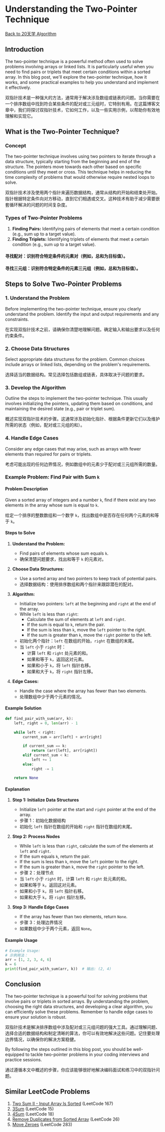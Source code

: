 # Understanding the Two-Pointer Technique

[Back to 20天学 Algorithm](https://github.com/uwspstar/20-Day-Challenge-List/blob/main/Algorithm/README.md)

## Introduction
The two-pointer technique is a powerful method often used to solve problems involving arrays or linked lists. It is particularly useful when you need to find pairs or triplets that meet certain conditions within a sorted array. In this blog post, we'll explore the two-pointer technique, how it works, and some practical examples to help you understand and implement it effectively.

双指针技术是一种强大的方法，通常用于解决涉及数组或链表的问题。当你需要在一个排序数组中找到符合某些条件的配对或三元组时，它特别有用。在这篇博客文章中，我们将探讨双指针技术，它如何工作，以及一些实用示例，以帮助你有效地理解和实现它。

## What is the Two-Pointer Technique?

### Concept
The two-pointer technique involves using two pointers to iterate through a data structure, typically starting from the beginning and end of the structure. The pointers move towards each other based on specific conditions until they meet or cross. This technique helps in reducing the time complexity of problems that would otherwise require nested loops to solve.

双指针技术涉及使用两个指针来遍历数据结构，通常从结构的开始和结束处开始。指针根据特定条件向对方移动，直到它们相遇或交叉。这种技术有助于减少需要嵌套循环解决的问题的时间复杂度。

### Types of Two-Pointer Problems
1. **Finding Pairs:** Identifying pairs of elements that meet a certain condition (e.g., sum up to a target value).
2. **Finding Triplets:** Identifying triplets of elements that meet a certain condition (e.g., sum up to a target value).

#### 寻找配对：识别符合特定条件的元素对（例如，总和为目标值）。
#### 寻找三元组：识别符合特定条件的元素三元组（例如，总和为目标值）。

## Steps to Solve Two-Pointer Problems

### 1. Understand the Problem
Before implementing the two-pointer technique, ensure you clearly understand the problem. Identify the input and output requirements and any constraints.

在实现双指针技术之前，请确保你清楚地理解问题。确定输入和输出要求以及任何约束条件。

### 2. Choose Data Structures
Select appropriate data structures for the problem. Common choices include arrays or linked lists, depending on the problem's requirements.

选择适当的数据结构。常见选择包括数组或链表，具体取决于问题的要求。

### 3. Develop the Algorithm
Outline the steps to implement the two-pointer technique. This usually involves initializing the pointers, updating them based on conditions, and maintaining the desired state (e.g., pair or triplet sum).

概述实现双指针技术的步骤。这通常涉及初始化指针、根据条件更新它们以及维护所需的状态（例如，配对或三元组的和）。

### 4. Handle Edge Cases
Consider any edge cases that may arise, such as arrays with fewer elements than required for pairs or triplets.

考虑可能出现的任何边界情况，例如数组中的元素少于配对或三元组所需的数量。

### Example Problem: Find Pair with Sum `k`

#### Problem Description
Given a sorted array of integers and a number `k`, find if there exist any two elements in the array whose sum is equal to `k`.

给定一个排序的整数数组和一个数字 `k`，找出数组中是否存在任何两个元素的和等于 `k`。

#### Steps to Solve

1. **Understand the Problem:**
   - Find pairs of elements whose sum equals `k`.
   - 确保清楚问题要求，找出和等于 `k` 的元素对。

2. **Choose Data Structures:**
   - Use a sorted array and two pointers to keep track of potential pairs.
   - 选择数据结构：使用排序数组和两个指针来跟踪潜在的配对。

3. **Algorithm:**
   - Initialize two pointers: `left` at the beginning and `right` at the end of the array.
   - While `left` is less than `right`:
     - Calculate the sum of elements at `left` and `right`.
     - If the sum is equal to `k`, return the pair.
     - If the sum is less than `k`, move the `left` pointer to the right.
     - If the sum is greater than `k`, move the `right` pointer to the left.
   - 初始化两个指针：`left` 在数组的开始，`right` 在数组的末尾。
   - 当 `left` 小于 `right` 时：
     - 计算 `left` 和 `right` 处元素的和。
     - 如果和等于 `k`，返回这对元素。
     - 如果和小于 `k`，将 `left` 指针右移。
     - 如果和大于 `k`，将 `right` 指针左移。

4. **Edge Cases:**
   - Handle the case where the array has fewer than two elements.
   - 处理数组中少于两个元素的情况。

#### Example Solution
```python
def find_pair_with_sum(arr, k):
    left, right = 0, len(arr) - 1
    
    while left < right:
        current_sum = arr[left] + arr[right]
        
        if current_sum == k:
            return (arr[left], arr[right])
        elif current_sum < k:
            left += 1
        else:
            right -= 1
    
    return None
```

#### Explanation

1. **Step 1: Initialize Data Structures**
   - Initialize `left` pointer at the start and `right` pointer at the end of the array.
   - 步骤 1：初始化数据结构
   - 初始化 `left` 指针在数组的开始和 `right` 指针在数组的末尾。

2. **Step 2: Process Nodes**
   - While `left` is less than `right`, calculate the sum of the elements at `left` and `right`.
   - If the sum equals `k`, return the pair.
   - If the sum is less than `k`, move the `left` pointer to the right.
   - If the sum is greater than `k`, move the `right` pointer to the left.
   - 步骤 2：处理节点
   - 当 `left` 小于 `right` 时，计算 `left` 和 `right` 处元素的和。
   - 如果和等于 `k`，返回这对元素。
   - 如果和小于 `k`，将 `left` 指针右移。
   - 如果和大于 `k`，将 `right` 指针左移。

3. **Step 3: Handle Edge Cases**
   - If the array has fewer than two elements, return `None`.
   - 步骤 3：处理边界情况
   - 如果数组中少于两个元素，返回 `None`。

#### Example Usage
```python
# Example Usage:
# 示例用法：
arr = [1, 2, 3, 4, 6]
k = 6
print(find_pair_with_sum(arr, k))  # 输出: (2, 4)
```

## Conclusion

The two-pointer technique is a powerful tool for solving problems that involve pairs or triplets in sorted arrays. By understanding the problem, choosing the right data structures, and developing a clear algorithm, you can efficiently solve these problems. Remember to handle edge cases to ensure your solution is robust.

双指针技术是解决排序数组中涉及配对或三元组问题的强大工具。通过理解问题、选择合适的数据结构和制定清晰的算法，你可以有效地解决这些问题。记住要处理边界情况，以确保你的解决方案稳健。

By following the steps outlined in this blog post, you should be well-equipped to tackle two-pointer problems in your coding interviews and practice sessions.

通过遵循本文中概述的步骤，你应该能够很好地解决编码面试和练习中的双指针问题。

## Similar LeetCode Problems
1. [Two Sum II - Input Array Is Sorted](https://leetcode.com/problems/two-sum-ii-input-array-is-sorted/) (LeetCode 167)
2. [3Sum](https://leetcode.com/problems/3sum/) (LeetCode 15)
3. [4Sum](https://leetcode.com/problems/4sum/) (LeetCode 18)
4. [Remove Duplicates from Sorted Array](https://leetcode.com/problems/remove-duplicates-from-sorted-array/) (LeetCode 26)
5. [Move Zeroes](https://leetcode.com/problems/move-zeroes/) (LeetCode 283)
